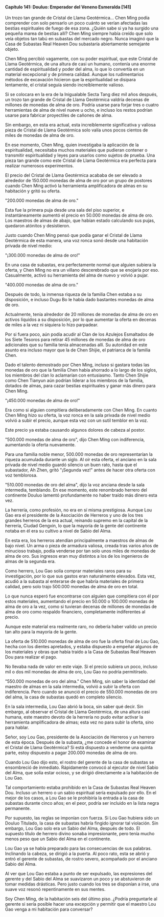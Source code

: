 
#### Capítulo 141: Douluo: Emperador del Veneno Esmeralda [141]

Un trozo tan grande de Cristal de Llama Geotérmica... Chen Ming podía comprender con solo pensarlo un poco cuánto se verían afectadas las bestias espirituales de fuego de esa zona. ¿Quién sabe si ya ha surgido una pequeña marea de bestias allí? Chen Ming siempre había creído que solo veía objetos tan tabú en subastas del mercado negro. Nunca imaginó que la Casa de Subastas Real Heaven Dou subastaría abiertamente semejante objeto.

Chen Ming percibió vagamente, con su poder espiritual, que este Cristal de Llama Geotérmica, de una altura de casi un humano, contenía una enorme cantidad de espiritualidad y poder del alma, lo que lo convertía en un material excepcional y de primera calidad. Aunque los rudimentarios métodos de excavación hicieron que la espiritualidad se disipara lentamente, el cristal seguía siendo increíblemente valioso.

Si se colocara en la era de la Inigualable Secta Tang diez mil años después, un trozo tan grande de Cristal de Llama Geotérmica valdría decenas de millones de monedas de alma de oro. Podría usarse para forjar tres o cuatro herramientas de alma de nivel nueve u ocho, e incluso los restos podrían usarse para fabricar proyectiles de cañones de alma.

Sin embargo, en esta era actual, esta increíblemente significativa y valiosa pieza de Cristal de Llama Geotérmica solo valía unos pocos cientos de miles de monedas de alma de oro.

En ese momento, Chen Ming, quien investigaba la aplicación de la espiritualidad, necesitaba muchos materiales que pudieran contener o transmitir espiritualidad y leyes para usarlos como sujetos de prueba. Una pieza tan grande como este Cristal de Llama Geotérmica era perfecta para realizar numerosos experimentos.

El precio del Cristal de Llama Geotérmica acababa de ser elevado a alrededor de 150.000 monedas de alma de oro por un grupo de postores cuando Chen Ming activó la herramienta amplificadora de almas en su habitación y gritó su oferta.

"200.000 monedas de alma de oro."

Esta fue la primera puja desde una sala del piso superior, e instantáneamente aumentó el precio en 50.000 monedas de alma de oro. Los maestros de almas de abajo, que habían estado calculando sus pujas, quedaron atónitos y desistieron.

Justo cuando Chen Ming pensó que podía ganar el Cristal de Llama Geotérmica de esta manera, una voz ronca sonó desde una habitación privada de nivel medio:

"¡300.000 monedas de alma de oro!"

En una casa de subastas, era perfectamente normal que alguien subiera la oferta, y Chen Ming no era un villano descerebrado que se enojaría por eso. Casualmente, activó su herramienta del alma de nuevo y volvió a pujar.

"400.000 monedas de alma de oro."

Después de todo, la inmensa riqueza de la familia Chen estaba a su disposición, e incluso Dugu Bo le había dado bastantes monedas de alma de oro.

Actualmente, tenía alrededor de 20 millones de monedas de alma de oro en activos líquidos a su disposición, por lo que aumentar la oferta en decenas de miles a la vez ni siquiera lo hizo parpadear.

Por si fuera poco, aún podía acudir al Clan de los Azulejos Esmaltados de los Siete Tesoros para retirar 45 millones de monedas de alma de oro adicionales que su familia tenía almacenadas allí. Su autoridad en este asunto era incluso mayor que la de Chen Shijie, el patriarca de la familia Chen.

Dado el talento demostrado por Chen Ming, incluso si gastara todas las monedas de oro que la familia Chen había ahorrado a lo largo de los siglos, los miembros del clan lo aclamarían con entusiasmo. Tanto Chen Shijie como Chen Tianyun aún podrían liderar a los miembros de la familia, dotados de almas, para cazar bestias espirituales y ganar más dinero para Chen Ming.

"¡450.000 monedas de alma de oro!"

Era como si alguien compitiera deliberadamente con Chen Ming. En cuanto Chen Ming hizo su oferta, la voz ronca en la sala privada de nivel medio volvió a subir el precio, aunque esta vez con un sutil temblor en la voz.

Este precio ya estaba causando algunos dolores de cabeza al postor.

"500.000 monedas de alma de oro", dijo Chen Ming con indiferencia, aumentando la oferta nuevamente.

Para una familia noble menor, 500.000 monedas de oro representarían la riqueza acumulada durante un siglo. Al oír esta oferta, el anciano en la sala privada de nivel medio guardó silencio un buen rato, hasta que el subastador, Ah Zhen, gritó "¡Segunda vez!" antes de hacer otra oferta con voz temblorosa.

"510.000 monedas de oro del alma", dijo la voz anciana desde la sala intermedia, temblando. En ese momento, este renombrado herrero del continente Douluo lamentó profundamente no haber traído más dinero esta vez.

La herrería, como profesión, no era en sí misma prestigiosa. Aunque Lou Gao era el presidente de la Asociación de Herreros y uno de los tres grandes herreros de la era actual, reinando supremo en la capital de la herrería, Ciudad Gengxin, lo que la mayoría de la gente del continente notaba en él era su cultivo a nivel de Sabio del Alma.

En esta era, los herreros atendían principalmente a maestros de almas de bajo nivel. Un arma o pieza de armadura valiosa, creada tras varios años de minucioso trabajo, podía venderse por tan solo unos miles de monedas de alma de oro. Sus ingresos eran muy distintos a los de los ingenieros de almas de la segunda era.

Como herrero, Lou Gao solía comprar materiales raros para su investigación, por lo que sus gastos eran naturalmente elevados. Esta vez, acudió a la subasta al enterarse de que habría materiales de primera calidad, pero solo trajo 500.000 monedas de alma de oro en total.

Lo que nunca esperó fue encontrarse con alguien que compitiera con él por estos materiales, aumentando el precio en 50.000 o 100.000 monedas de alma de oro a la vez, como si tuvieran decenas de millones de monedas de alma de oro como respaldo financiero, completamente indiferentes al precio.

Aunque este material era realmente raro, no debería haber valido un precio tan alto para la mayoría de la gente.

La oferta de 510.000 monedas de alma de oro fue la oferta final de Lou Gao, hecha con los dientes apretados, y estaba dispuesto a empeñar algunos de los materiales y obras que había traído a la Casa de Subastas Real Heaven Dou para realizar el pago.

No llevaba nada de valor en este viaje. Si el precio subiera un poco, incluso mil o dos mil monedas de alma de oro, Lou Gao no podría permitírselo.

"550.000 monedas de oro del alma." Chen Ming, sin saber la identidad del maestro de almas en la sala intermedia, volvió a subir la oferta con indiferencia. Pero cuando se anunció el precio de 550.000 monedas de oro del alma, la casa de subastas quedó en completo silencio.

En la sala intermedia, Lou Gao abrió la boca, sin saber qué decir. Sin embargo, al observar el Cristal de Llama Geotérmica, de una altura casi humana, este maestro devoto de la herrería no pudo evitar activar la herramienta amplificadora de almas; esta vez no para subir la oferta, sino para hablar.

Señor, soy Lou Gao, presidente de la Asociación de Herreros y un herrero de esta época. Después de la subasta, ¿me concede el honor de examinar el Cristal de Llama Geotérmica? Si está dispuesto a venderme una quinta parte, estoy dispuesto a pagar 200.000 monedas de alma de oro.

Cuando Lou Gao dijo esto, el rostro del gerente de la casa de subastas se ensombreció de inmediato. Rápidamente convocó al ejecutor de nivel Sabio del Alma, que solía estar ocioso, y se dirigió directamente a la habitación de Lou Gao.

Tal comportamiento estaba prohibido en la Casa de Subastas Real Heaven Dou. Incluso un herrero o un sabio espiritual sería expulsado por ello. En el mejor de los casos, a Lou Gao se le prohibiría la entrada a la casa de subastas durante cinco años; en el peor, podría ser incluido en la lista negra permanente.

Por supuesto, las reglas se imponían con fuerza. Si Lou Gao hubiera sido un Douluo Titulado, la casa de subastas habría fingido ignorar tal violación. Sin embargo, Lou Gao solo era un Sabio del Alma, después de todo. El supuesto título de herrero divino sonaba impresionante, pero tenía mucho menos peso que un Sabio del Alma en el continente.

Lou Gao ya se había preparado para las consecuencias de sus palabras. Inclinando la cabeza, se dirigió a la puerta. Al poco rato, esta se abrió y entró el gerente de subastas, de rostro severo, acompañado por el anciano Sabio del Alma.

Al ver que Lou Gao estaba a punto de ser expulsado, las expresiones del gerente y del Sabio del Alma se suavizaron un poco y se abstuvieron de tomar medidas drásticas. Pero justo cuando los tres se disponían a irse, una suave voz resonó repentinamente en sus mentes.

Soy Chen Ming, de la habitación seis del último piso. ¿Podría preguntarle al gerente si sería posible hacer una excepción y permitir que el maestro Lou Gao venga a mi habitación para conversar?